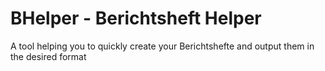 # BHelper - Berichtsheft Helper

A tool helping you to quickly create your Berichtshefte and output them in the desired format